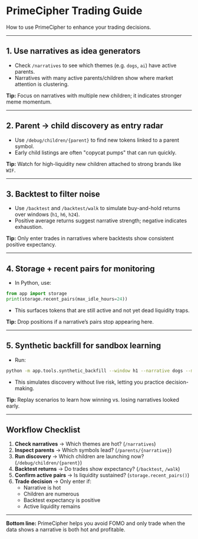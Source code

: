 # PrimeCipher Trading Guide

How to use PrimeCipher to enhance your trading decisions.

---

## 1. Use narratives as idea generators

- Check `/narratives` to see which themes (e.g. `dogs`, `ai`) have active parents.
- Narratives with many active parents/children show where market attention is clustering.

**Tip:** Focus on narratives with multiple new children; it indicates stronger meme momentum.

---

## 2. Parent → child discovery as entry radar

- Use `/debug/children/{parent}` to find new tokens linked to a parent symbol.
- Early child listings are often "copycat pumps" that can run quickly.

**Tip:** Watch for high-liquidity new children attached to strong brands like `WIF`.

---

## 3. Backtest to filter noise

- Use `/backtest` and `/backtest/walk` to simulate buy-and-hold returns over windows (`h1`, `h6`, `h24`).
- Positive average returns suggest narrative strength; negative indicates exhaustion.

**Tip:** Only enter trades in narratives where backtests show consistent positive expectancy.

---

## 4. Storage + recent pairs for monitoring

- In Python, use:

```python
from app import storage
print(storage.recent_pairs(max_idle_hours=24))
```

- This surfaces tokens that are still active and not yet dead liquidity traps.

**Tip:** Drop positions if a narrative’s pairs stop appearing here.

---

## 5. Synthetic backfill for sandbox learning

- Run:

```bash
python -m app.tools.synthetic_backfill --window h1 --narrative dogs --max 10
```

- This simulates discovery without live risk, letting you practice decision-making.

**Tip:** Replay scenarios to learn how winning vs. losing narratives looked early.

---

## Workflow Checklist

1. **Check narratives** → Which themes are hot? (`/narratives`)
2. **Inspect parents** → Which symbols lead? (`/parents/{narrative}`)
3. **Run discovery** → Which children are launching now? (`/debug/children/{parent}`)
4. **Backtest returns** → Do trades show expectancy? (`/backtest`, `/walk`)
5. **Confirm active pairs** → Is liquidity sustained? (`storage.recent_pairs()`)
6. **Trade decision** → Only enter if:  
   - Narrative is hot  
   - Children are numerous  
   - Backtest expectancy is positive  
   - Active liquidity remains

---

**Bottom line:** PrimeCipher helps you avoid FOMO and only trade when the data shows a narrative is both hot and profitable.
